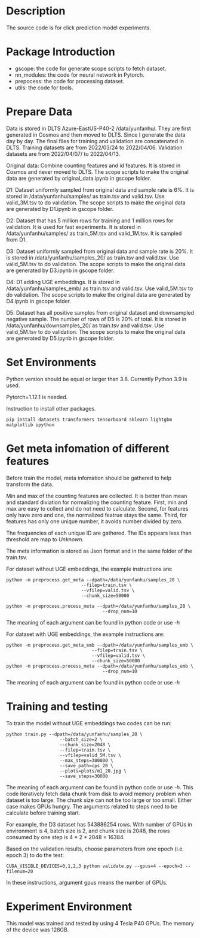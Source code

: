 # Description
The source code is for click prediction model experiments.

# Package Introduction
- gscope: the code for generate scope scripts to fetch dataset.
- nn_modules: the code for neural network in Pytorch.
- prepocess: the code for processing dataset.
- utils: the code for tools.

# Prepare Data
Data is stored in DLTS Azure-EastUS-P40-2 /data/yunfanhu/. They are first generated in Cosmos and then moved to DLTS. Since I generate the data day by day. The final files for training and validation are concatenated in DLTS. Training datasets are from 2022/03/24 to 2022/04/06. Validation datasets are from 2022/04/07/ to 2022/04/13.

Original data: Combine counting features and id features. It is stored in Cosmos and never moved to DLTS. The scope scripts to make the original data are generated by original_data.ipynb in gscope folder.

D1: Dataset uniformly sampled from original data and sample rate is 6%. It is stored in /data/yunfanhu/samples/ as train.tsv and valid.tsv. Use valid_3M.tsv to do validation. The scope scripts to make the original data are generated by D1.ipynb in gscope folder.

D2: Dataset that has 5 million rows for training and 1 million rows for validation. It is used for fast experiments. It is stored in /data/yunfanhu/samples/ as train_5M.tsv and valid_1M.tsv. It is sampled from D1.

D3: Dataset uniformly sampled from original data and sample rate is 20%. It is stored in /data/yunfanhu/samples_20/ as train.tsv and valid.tsv. Use valid_5M.tsv to do validation. The scope scripts to make the original data are generated by D3.ipynb in gscope folder.

D4: D1 adding UGE embeddings. It is stored in /data/yunfanhu/samples_emb/ as train.tsv and valid.tsv. Use valid_5M.tsv to do validation. The scope scripts to make the original data are generated by D4.ipynb in gscope folder.

D5: Dataset has all positive samples from original dataset and downsampled negative sample. The number of rows of D5 is 20% of total. It is stored in /data/yunfanhu/downsamples_20/ as train.tsv and valid.tsv. Use valid_5M.tsv to do validation. The scope scripts to make the original data are generated by D5.ipynb in gscope folder.

# Set Environments
Python version should be equal or larger than 3.8. Currently Python 3.9 is used.

Pytorch=1.12.1 is needed.

Instruction to install other packages.
```shell
pip install datasets transformers tensorboard sklearn lightgbm matplotlib ipython
``` 

# Get meta infomation of different features
Before train the model, meta infomation should be gathered to help transform the data. 

Min and max of the counting features are collected. It is better than mean and standard diviation for normalizing the counting feature. First, min and max are easy to collect and do not need to calculate. Second, for features only have zero and one, the normalized featrue stays the same. Third, for features has only one unique number, it avoids number divided by zero.

The frequencies of each unique ID are gathered. The IDs appears less than threshold are map to *Unknown*.

The meta information is stored as Json format and in the same folder of the train.tsv.

For dataset without UGE embeddings, the example instructions are:

```shell
python -m preprocess.get_meta --dpath=/data/yunfanhu/samples_20 \
                            --filep=train.tsv \
                            --vfilep=valid.tsv \
                            --chunk_size=50000

python -m preprocess.process_meta --dpath=/data/yunfanhu/samples_20 \
                                    --drop_num=10
``` 

The meaning of each argument can be found in python code or use *-h*

For dataset with UGE embeddings, the example instructions are:

```
python -m preprocess.get_meta_emb --dpath=/data/yunfanhu/samples_emb \
                                --filep=train.tsv \
                                --vfilep=valid.tsv \
                                --chunk_size=50000
python -m preprocess.process_meta --dpath=/data/yunfanhu/samples_emb \
                                    --drop_num=10

```

The meaning of each argument can be found in python code or use *-h*

# Training and testing
To train the model without UGE embeddings two codes can be run:

```shell
python train.py --dpath=/data/yunfanhu/samples_20 \
                    --batch_size=2 \
                    --chunk_size=2048 \
                    --filep=train.tsv \
                    --vfilep=valid_5M.tsv \
                    --max_steps=300000 \
                    --save_path=cps_20 \
                    --plots=plots/m1_20.jpg \
                    --save_steps=30000
```

The meaning of each argument can be found in python code or use *-h*. This code iteratively fetch data chunk from disk to avoid memory problem when dataset is too large. The chunk size can not be too large or too small. Either case makes GPUs hungry. The arguments related to steps need to be calculate before training start. 

For example, the D3 dataset has 543886254 rows. With number of GPUs in environment is 4, batch size is 2, and chunk size is 2048, the rows consumed by one step is 4 * 2 * 2048 = 16384. 

Based on the validation results, choose parameters from one epoch (i.e. epoch 3) to do the test:
```shell
CUDA_VISIBLE_DEVICES=0,1,2,3 python validate.py --gpus=4 --epoch=3 --filenum=20
```
In these instructions, argument gpus means the number of GPUs. 

# Experiment Environment
This model was trained and tested by using 4 Tesla P40 GPUs. The memory of the device was 128GB.
